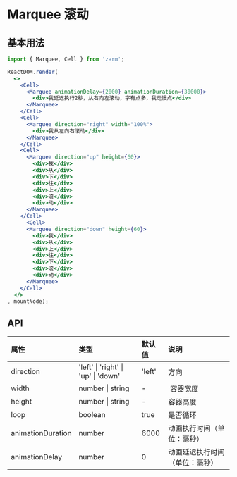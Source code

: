 # Marquee 滚动



## 基本用法
```jsx
import { Marquee, Cell } from 'zarm';

ReactDOM.render(
  <>
    <Cell>
      <Marquee animationDelay={2000} animationDuration={30000}>
        <div>我延迟执行2秒，从右向左滚动，字有点多，我走慢点</div>
      </Marquee>
    </Cell>
    <Cell>
      <Marquee direction="right" width="100%">
        <div>我从左向右滚动</div>
      </Marquee>
    </Cell>
    <Cell>
      <Marquee direction="up" height={60}>
        <div>我</div>
        <div>从</div>
        <div>下</div>
        <div>往</div>
        <div>上</div>
        <div>滚</div>
        <div>动</div>
      </Marquee>
    </Cell>
      <Cell>
      <Marquee direction="down" height={60}>
        <div>我</div>
        <div>从</div>
        <div>上</div>
        <div>往</div>
        <div>下</div>
        <div>滚</div>
        <div>动</div>
      </Marquee>
    </Cell>
  </>
, mountNode);
```


## API

| 属性 | 类型 | 默认值 | 说明 |
| :--- | :--- | :--- | :--- |
| direction | 'left' \| 'right' \| 'up' \| 'down' |'left' | 方向 |
| width | number \| string | - |  容器宽度 |
| height | number \| string | - | 容器高度 |
| loop | boolean | true |是否循环 |
| animationDuration | number | 6000 | 动画执行时间（单位：毫秒） |
| animationDelay | number | 0 | 动画延迟执行时间（单位：毫秒） |

